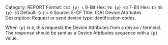 Category: REPORT
Format: `CSI {p} c`
8-Bit Hex: `9b {p} 63`
7-Bit Hex: `1b 5b {p} 63`
Default: `{n}` = `0`
Source: E-CF
Title: (DA) Device Attributes
Description: Request or send device type identification codes.

When `{p}` is `0`, this requests the Device Attributes from a device / terminal. The response should be sent as a Device Attributes sequence with a `{p}` value.
